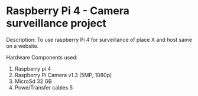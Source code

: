# Raspberry Pi 4 - Camera surveillance project 

Description: To use raspberry Pi 4 for surveillance of place X and host same on a website.

Hardware Components used:
1. Raspberry pi 4
2. Raspberry Pi Camera v1.3 (5MP, 1080p)
3. MicroSd 32 GB
4. Powe/Transfer cables
5

